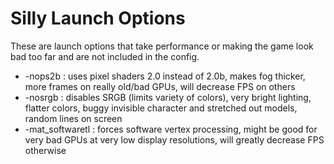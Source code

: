 # Silly Launch Options
These are launch options that take performance or making the game look bad too far and are not included in the config.

* -nops2b : uses pixel shaders 2.0 instead of 2.0b, makes fog thicker, more frames on really old/bad GPUs, will decrease FPS on others
* -nosrgb : disables SRGB (limits variety of colors), very bright lighting, flatter colors, buggy invisible character and stretched out models, random lines on screen
* -mat_softwaretl : forces software vertex processing, might be good for very bad GPUs at very low display resolutions, will greatly decrease FPS otherwise
